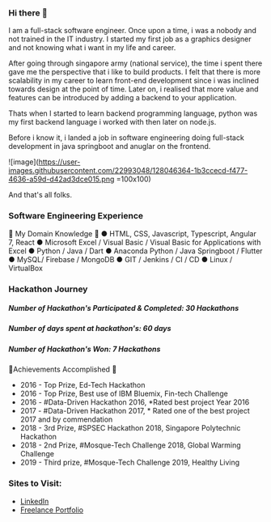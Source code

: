 ### Hi there 👋
I am a full-stack software engineer. Once upon a time, i was a nobody and not
trained in the IT industry. I started my first job as a graphics designer and
not knowing what i want in my life and career.

After going through singapore army (national service), the time i spent there
gave me the perspective that i like to build products. I felt that there is 
more scalability in my career to learn front-end development since i was
inclined towards design at the point of time. Later on, i realised that more
value and features can be introduced by adding a backend to your application.

Thats when I started to learn backend programming language, python was my first
backend language i worked with then later on node.js.

Before i know it, i landed a job in software engineering doing full-stack development
in java springboot and anuglar on the frontend.

![image](https://user-images.githubusercontent.com/22993048/128046364-1b3ccecd-f477-4636-a59d-d42ad3dce015.png =100x100)

And that's all folks.

### Software Engineering Experience
🎯 My Domain Knowledge 🎯
● HTML, CSS, Javascript, Typescript, Angular 7, React
● Microsoft Excel / Visual Basic / Visual Basic for Applications with Excel
● Python / Java / Dart
● Anaconda Python / Java Springboot / Flutter
● MySQL/ Firebase / MongoDB
● GIT / Jenkins / CI / CD
● Linux / VirtualBox

### Hackathon Journey
##### **Number of Hackathon's Participated & Completed:** 30 Hackathons
##### **Number of days spent at hackathon's:** 60 days
##### **Number of Hackathon's Won:** 7 Hackathons

🏅Achievements Accomplished 🏅
- 2016 - Top Prize, Ed-Tech Hackathon
- 2016 - Top Prize, Best use of IBM Bluemix, Fin-tech Challenge
- 2016 - #Data-Driven Hackathon 2016, *Rated best project Year 2016
- 2017 - #Data-Driven Hackathon 2017, * Rated one of the best project 2017 and by commendation
- 2018 - 3rd Prize, #SPSEC Hackathon 2018, Singapore Polytechnic Hackathon
- 2018 - 2nd Prize, #Mosque-Tech Challenge 2018, Global Warming Challenge
- 2019 - Third prize, #Mosque-Tech Challenge 2019, Healthy Living


### Sites to Visit:
- [LinkedIn](https://linkedin.com/in/sayyidkhan92)
- [Freelance Portfolio](https://sayyid-khan.webflow.io/)
<!--
- [Digital Resume](https://linkedin.com/in/sayyidkhan92)
-->

<!--
**sayyidkhan/sayyidkhan** is a ✨ _special_ ✨ repository because its `README.md` (this file) appears on your GitHub profile.

Here are some ideas to get you started:

- 🔭 I’m currently working on ...
- 🌱 I’m currently planning to learn docker & AWS & kubernetes.
- 👯 I’m looking to collaborate on ...
- 🤔 I’m looking for help with ...
- 💬 Ask me about ...
- 📫 How to reach me: ...
- 😄 Pronouns: ...
- ⚡ Fun fact: I was a designer before i become a full-stack software engineer.
-->
